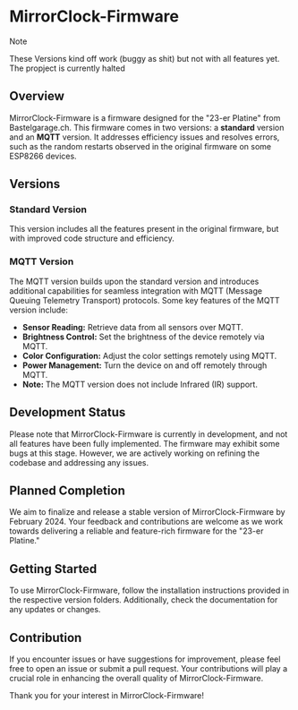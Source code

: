 # MirrorClock-Firmware
>[!NOTE]
>These Versions kind off work (buggy as shit) but not with all features yet. The propject is currently halted

## Overview
MirrorClock-Firmware is a firmware designed for the "23-er Platine" from Bastelgarage.ch. This firmware comes in two versions: a **standard** version and an **MQTT** version. It addresses efficiency issues and resolves errors, such as the random restarts observed in the original firmware on some ESP8266 devices.

## Versions
### Standard Version
This version includes all the features present in the original firmware, but with improved code structure and efficiency.

### MQTT Version
The MQTT version builds upon the standard version and introduces additional capabilities for seamless integration with MQTT (Message Queuing Telemetry Transport) protocols. Some key features of the MQTT version include:

- **Sensor Reading:** Retrieve data from all sensors over MQTT.
- **Brightness Control:** Set the brightness of the device remotely via MQTT.
- **Color Configuration:** Adjust the color settings remotely using MQTT.
- **Power Management:** Turn the device on and off remotely through MQTT.
- **Note:** The MQTT version does not include Infrared (IR) support.

## Development Status
Please note that MirrorClock-Firmware is currently in development, and not all features have been fully implemented. The firmware may exhibit some bugs at this stage. However, we are actively working on refining the codebase and addressing any issues.

## Planned Completion
We aim to finalize and release a stable version of MirrorClock-Firmware by February 2024. Your feedback and contributions are welcome as we work towards delivering a reliable and feature-rich firmware for the "23-er Platine."

## Getting Started
To use MirrorClock-Firmware, follow the installation instructions provided in the respective version folders. Additionally, check the documentation for any updates or changes.

## Contribution
If you encounter issues or have suggestions for improvement, please feel free to open an issue or submit a pull request. Your contributions will play a crucial role in enhancing the overall quality of MirrorClock-Firmware.

Thank you for your interest in MirrorClock-Firmware!
